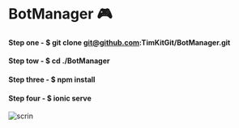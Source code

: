 # BotManager  🎮
#### Step one - $ git clone git@github.com:TimKitGit/BotManager.git
#### Step tow - $ cd ./BotManager
#### Step three - $ npm install
#### Step four - $ ionic serve

<img src="/assets/img/speakers/giraffe.jpg" alt="scrin">
